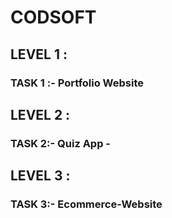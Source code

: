 # CODSOFT
<h2>LEVEL 1 :</h2> 
<h3>TASK 1 :- Portfolio Website</h3>

<h2>LEVEL 2 :</h2> 
<h3>TASK 2:- Quiz App -</h3>

<h2>LEVEL 3 :</h2> 
<h3>TASK 3:- Ecommerce-Website</h3>
